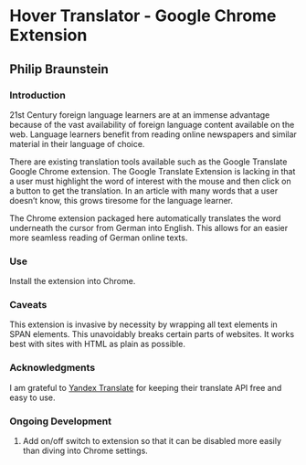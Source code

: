 # Hover Translator - Google Chrome Extension
## Philip Braunstein

### Introduction
21st Century foreign language learners are at an immense advantage because of the vast availability of foreign language content available on the web. Language learners benefit from reading online newspapers and similar material in their language of choice. 

There are existing translation tools available such as the Google Translate Google Chrome extension. The Google Translate Extension is lacking in that a user must highlight the word of interest with the mouse and then click on a button to get the translation. In an article with many words that a user doesn’t know, this grows tiresome for the language learner.

The Chrome extension packaged here automatically translates the word underneath the cursor from German into English. This allows for an easier more seamless reading of German online texts.

### Use
Install the extension into Chrome.

### Caveats
This extension is invasive by necessity by wrapping all text elements in SPAN elements. This unavoidably breaks certain parts of websites. It works best with sites with HTML as plain as possible.

### Acknowledgments
I am grateful to [Yandex Translate](https://translate.yandex.com/) for keeping their translate API free and easy to use.

### Ongoing Development
1. Add on/off switch to extension so that it can be disabled more easily than diving into Chrome settings.
